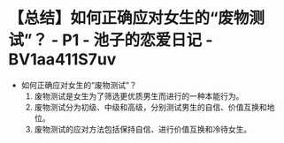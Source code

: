 # 【总结】如何正确应对女生的“废物测试”？ - P1 - 池子的恋爱日记 - BV1aa411S7uv

-   如何正确应对女生的“废物测试”？
    1.  废物测试是女生为了筛选更优质男生而进行的一种本能行为。
    2.  废物测试分为初级、中级和高级，分别测试男生的自信、价值互换和地位。
    3.  废物测试的应对方法包括保持自信、进行价值互换和冷待女生。